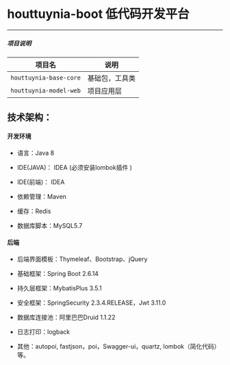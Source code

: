 houttuynia-boot 低代码开发平台
===============

-----------------------------------

##### 项目说明

| 项目名                   | 说明      | 
|-----------------------|---------|
| `houttuynia-base-core`     | 基础包，工具类 |
| `houttuynia-model-web`     | 项目应用层   |

技术架构：
-----------------------------------

#### 开发环境

- 语言：Java 8

- IDE(JAVA)： IDEA (必须安装lombok插件 )

- IDE(前端)： IDEA

- 依赖管理：Maven

- 缓存：Redis

- 数据库脚本：MySQL5.7

#### 后端

- 后端界面模板：Thymeleaf、Bootstrap、jQuery
- 基础框架：Spring Boot 2.6.14

- 持久层框架：MybatisPlus 3.5.1

- 安全框架：SpringSecurity 2.3.4.RELEASE，Jwt 3.11.0

- 数据库连接池：阿里巴巴Druid 1.1.22

- 日志打印：logback

- 其他：autopoi, fastjson，poi，Swagger-ui，quartz, lombok（简化代码）等。

